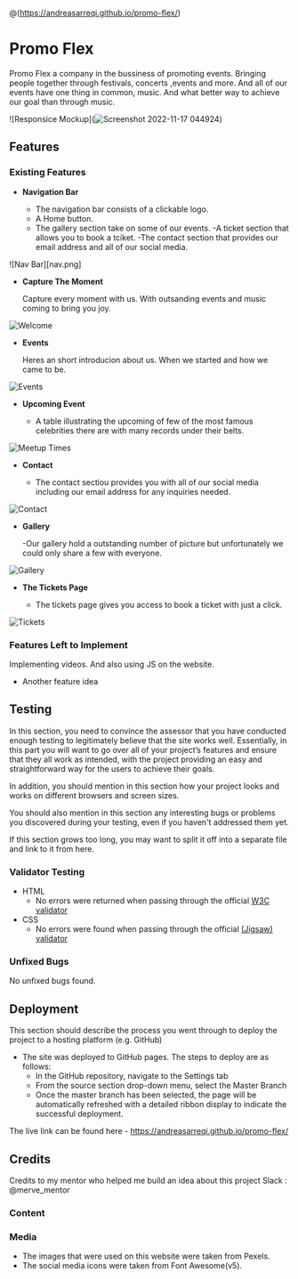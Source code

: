 @(https://andreasarreqi.github.io/promo-flex/)
# Promo Flex

Promo Flex a company in the bussiness of promoting events. Bringing people together through festivals, concerts ,events and more. And all of our events have one thing in common, music.
And what better way to achieve our goal than through music.



![Responsice Mockup](![Screenshot 2022-11-17 044924](https://user-images.githubusercontent.com/114533841/202376074-0742f316-84f3-441e-a485-7262eec7ced7.png))

## Features 



### Existing Features

- __Navigation Bar__

  - The navigation bar consists of a clickable logo.
  - A Home button.
  - The gallery section take on some of our events.
  -A ticket section that allows you to book a tciket. 
  -The contact section that provides our email address and all of our social media.

![Nav Bar][nav.png]

- __Capture The Moment__

  Capture every moment with us. With outsanding events and music coming to bring you joy.

![Welcome](../media/events-photo.png)

- __Events__

  Heres an short introducion about us. When we started and how we came to be.

![Events](../media/events.png)

- __Upcoming Event__

  - A table illustrating the upcoming of few of the most famous celebrities there are with  many records under their belts.
  

![Meetup Times](../media/upcoming.png)

- __Contact__ 

  - The contact sectiou provides you with all of our social media including our email address for any inquiries needed.

![Contact](../media/contact.png)

- __Gallery__

  -Our gallery hold a outstanding number of picture but unfortunately we could only share a few with everyone. 

![Gallery](../media/gallery.png)

- __The Tickets Page__

  - The tickets page gives you access to book a ticket with just a click.

![Tickets](../media/tickets.png)



### Features Left to Implement
Implementing videos.
And also using JS on the website.

- Another feature idea

## Testing 

In this section, you need to convince the assessor that you have conducted enough testing to legitimately believe that the site works well. Essentially, in this part you will want to go over all of your project’s features and ensure that they all work as intended, with the project providing an easy and straightforward way for the users to achieve their goals.

In addition, you should mention in this section how your project looks and works on different browsers and screen sizes.

You should also mention in this section any interesting bugs or problems you discovered during your testing, even if you haven't addressed them yet.

If this section grows too long, you may want to split it off into a separate file and link to it from here.


### Validator Testing 

- HTML
  - No errors were returned when passing through the official [W3C validator](https://validator.w3.org/nu/?doc=https%3A%2F%2Fandreasarreqi.github.io%2Fpromo-flex%2F)
- CSS
  - No errors were found when passing through the official [(Jigsaw) validator](https://jigsaw.w3.org/css-validator/validator)

### Unfixed Bugs

No unfixed bugs found.

## Deployment

This section should describe the process you went through to deploy the project to a hosting platform (e.g. GitHub) 

- The site was deployed to GitHub pages. The steps to deploy are as follows: 
  - In the GitHub repository, navigate to the Settings tab 
  - From the source section drop-down menu, select the Master Branch
  - Once the master branch has been selected, the page will be automatically refreshed with a detailed ribbon display to indicate the successful deployment. 

The live link can be found here - https://andreasarreqi.github.io/promo-flex/


## Credits 

Credits to my mentor who helped me build an idea about this project
Slack : @merve_mentor
 



### Content 


### Media

-  The images that were used on this website were taken from Pexels.
- The social media icons were taken from Font Awesome(v5).





[def]: nav.png
